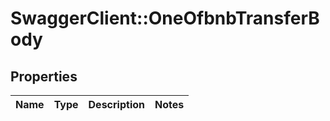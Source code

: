 # SwaggerClient::OneOfbnbTransferBody

## Properties
Name | Type | Description | Notes
------------ | ------------- | ------------- | -------------

